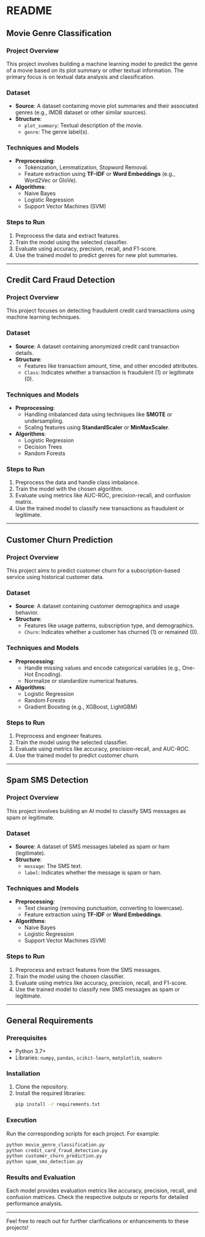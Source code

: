 
# README

## Movie Genre Classification

### Project Overview
This project involves building a machine learning model to predict the genre of a movie based on its plot summary or other textual information. The primary focus is on textual data analysis and classification.

### Dataset
- **Source**: A dataset containing movie plot summaries and their associated genres (e.g., IMDB dataset or other similar sources).
- **Structure**:
  - `plot_summary`: Textual description of the movie.
  - `genre`: The genre label(s).

### Techniques and Models
- **Preprocessing**:
  - Tokenization, Lemmatization, Stopword Removal.
  - Feature extraction using **TF-IDF** or **Word Embeddings** (e.g., Word2Vec or GloVe).
- **Algorithms**:
  - Naive Bayes
  - Logistic Regression
  - Support Vector Machines (SVM)

### Steps to Run
1. Preprocess the data and extract features.
2. Train the model using the selected classifier.
3. Evaluate using accuracy, precision, recall, and F1-score.
4. Use the trained model to predict genres for new plot summaries.

---

## Credit Card Fraud Detection

### Project Overview
This project focuses on detecting fraudulent credit card transactions using machine learning techniques.

### Dataset
- **Source**: A dataset containing anonymized credit card transaction details.
- **Structure**:
  - Features like transaction amount, time, and other encoded attributes.
  - `Class`: Indicates whether a transaction is fraudulent (1) or legitimate (0).

### Techniques and Models
- **Preprocessing**:
  - Handling imbalanced data using techniques like **SMOTE** or undersampling.
  - Scaling features using **StandardScaler** or **MinMaxScaler**.
- **Algorithms**:
  - Logistic Regression
  - Decision Trees
  - Random Forests

### Steps to Run
1. Preprocess the data and handle class imbalance.
2. Train the model with the chosen algorithm.
3. Evaluate using metrics like AUC-ROC, precision-recall, and confusion matrix.
4. Use the trained model to classify new transactions as fraudulent or legitimate.

---

## Customer Churn Prediction

### Project Overview
This project aims to predict customer churn for a subscription-based service using historical customer data.

### Dataset
- **Source**: A dataset containing customer demographics and usage behavior.
- **Structure**:
  - Features like usage patterns, subscription type, and demographics.
  - `Churn`: Indicates whether a customer has churned (1) or remained (0).

### Techniques and Models
- **Preprocessing**:
  - Handle missing values and encode categorical variables (e.g., One-Hot Encoding).
  - Normalize or standardize numerical features.
- **Algorithms**:
  - Logistic Regression
  - Random Forests
  - Gradient Boosting (e.g., XGBoost, LightGBM)

### Steps to Run
1. Preprocess and engineer features.
2. Train the model using the selected classifier.
3. Evaluate using metrics like accuracy, precision-recall, and AUC-ROC.
4. Use the trained model to predict customer churn.

---

## Spam SMS Detection

### Project Overview
This project involves building an AI model to classify SMS messages as spam or legitimate.

### Dataset
- **Source**: A dataset of SMS messages labeled as spam or ham (legitimate).
- **Structure**:
  - `message`: The SMS text.
  - `label`: Indicates whether the message is spam or ham.

### Techniques and Models
- **Preprocessing**:
  - Text cleaning (removing punctuation, converting to lowercase).
  - Feature extraction using **TF-IDF** or **Word Embeddings**.
- **Algorithms**:
  - Naive Bayes
  - Logistic Regression
  - Support Vector Machines (SVM)

### Steps to Run
1. Preprocess and extract features from the SMS messages.
2. Train the model using the chosen classifier.
3. Evaluate using metrics like accuracy, precision, recall, and F1-score.
4. Use the trained model to classify new SMS messages as spam or legitimate.

---

## General Requirements

### Prerequisites
- Python 3.7+
- Libraries: `numpy`, `pandas`, `scikit-learn`, `matplotlib`, `seaborn`

### Installation
1. Clone the repository.
2. Install the required libraries:
   ```bash
   pip install -r requirements.txt
   ```

### Execution
Run the corresponding scripts for each project. For example:
```bash
python movie_genre_classification.py
python credit_card_fraud_detection.py
python customer_churn_prediction.py
python spam_sms_detection.py
```

### Results and Evaluation
Each model provides evaluation metrics like accuracy, precision, recall, and confusion matrices. Check the respective outputs or reports for detailed performance analysis.

---

Feel free to reach out for further clarifications or enhancements to these projects!
